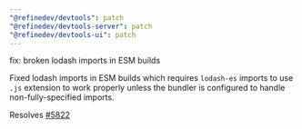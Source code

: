 ```yaml
---
"@refinedev/devtools": patch
"@refinedev/devtools-server": patch
"@refinedev/devtools-ui": patch
---
```


fix: broken lodash imports in ESM builds

Fixed lodash imports in ESM builds which requires `lodash-es` imports to use `.js` extension to work properly unless the bundler is configured to handle non-fully-specified imports.

Resolves [#5822](https://github.com/refinedev/refine/issues/5822)

